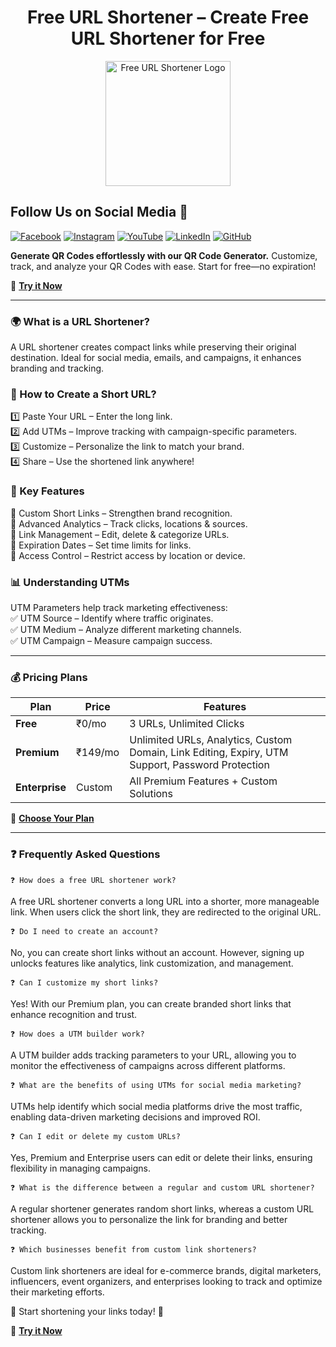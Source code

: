 <p>
<h1 align="center">Free URL Shortener – Create Free URL Shortener for Free</h1>
</p>

<p align="center">
<img src="https://erelego.com/wp-content/uploads/2024/02/Logo-02.png" alt="Free URL Shortener Logo" width="200" />
</p>

## Follow Us on Social Media 📲
 
[![Facebook](https://img.shields.io/badge/Facebook-%231877F2.svg?style=for-the-badge&logo=facebook&logoColor=white)](https://www.facebook.com/eReleGo/)
[![Instagram](https://img.shields.io/badge/Instagram-%23E4405F.svg?style=for-the-badge&logo=instagram&logoColor=white)](https://www.instagram.com/erelego_technologies/?next=%2F)
[![YouTube](https://img.shields.io/badge/YouTube-%23FF0000.svg?style=for-the-badge&logo=youtube&logoColor=white)](https://www.youtube.com/@eReleGo)
[![LinkedIn](https://img.shields.io/badge/LinkedIn-Profile-blue?logo=linkedin&style=for-the-badge)](https://www.linkedin.com/company/erelego-technologies-pvt-ltd/?originalSubdomain=in)
[![GitHub](https://img.shields.io/badge/GitHub-000?logo=github&logoColor=white)](https://github.com/eReleGo-Technologies-Pvt-Ltd)

**Generate QR Codes effortlessly with our QR Code Generator.** Customize, track, and analyze your QR Codes with ease. Start for free—no expiration!

🔗 **[Try it Now](https://munshify.com/products/url-shortener?utm_source=organic&utm_medium=github&utm_campaign=github_qr_leadgen)**

---
### 🌍 What is a URL Shortener?

A URL shortener creates compact links while preserving their original destination. Ideal for social media, emails, and campaigns, it enhances branding and tracking.

### 📌 How to Create a Short URL?

1️⃣ Paste Your URL – Enter the long link.<br>
2️⃣ Add UTMs – Improve tracking with campaign-specific parameters.<br>
3️⃣ Customize – Personalize the link to match your brand.<br>
4️⃣ Share – Use the shortened link anywhere!<br>

### 🌟 Key Features

🔹 Custom Short Links – Strengthen brand recognition.<br>
🔹 Advanced Analytics – Track clicks, locations & sources.<br>
🔹 Link Management – Edit, delete & categorize URLs.<br>
🔹 Expiration Dates – Set time limits for links.<br>
🔹 Access Control – Restrict access by location or device.<br>

### 📊 Understanding UTMs

UTM Parameters help track marketing effectiveness:<br>
✅ UTM Source – Identify where traffic originates.<br>
✅ UTM Medium – Analyze different marketing channels.<br>
✅ UTM Campaign – Measure campaign success.

---

### 💰 Pricing Plans

| Plan       | Price   | Features |
|------------|---------|---------------------------------|
| **Free**  | ₹0/mo  | 3 URLs, Unlimited Clicks |
| **Premium** | ₹149/mo  | Unlimited URLs, Analytics, Custom Domain, Link Editing, Expiry, UTM Support, Password Protection |
| **Enterprise** | Custom | All Premium Features + Custom Solutions |

🔗 **[Choose Your Plan](https://munshify.com/products/url-shortener?utm_source=organic&utm_medium=github&utm_campaign=github_qr_leadgen)**

---


### ❓ Frequently Asked Questions

```❓ How does a free URL shortener work?```

A free URL shortener converts a long URL into a shorter, more manageable link. When users click the short link, they are redirected to the original URL.

```❓ Do I need to create an account?```

No, you can create short links without an account. However, signing up unlocks features like analytics, link customization, and management.

```❓ Can I customize my short links?```

Yes! With our Premium plan, you can create branded short links that enhance recognition and trust.

```❓ How does a UTM builder work?```

A UTM builder adds tracking parameters to your URL, allowing you to monitor the effectiveness of campaigns across different platforms.

```❓ What are the benefits of using UTMs for social media marketing?```

UTMs help identify which social media platforms drive the most traffic, enabling data-driven marketing decisions and improved ROI.

```❓ Can I edit or delete my custom URLs?```

Yes, Premium and Enterprise users can edit or delete their links, ensuring flexibility in managing campaigns.

```❓ What is the difference between a regular and custom URL shortener?```

A regular shortener generates random short links, whereas a custom URL shortener allows you to personalize the link for branding and better tracking.

```❓ Which businesses benefit from custom link shorteners?```

Custom link shorteners are ideal for e-commerce brands, digital marketers, influencers, event organizers, and enterprises looking to track and optimize their marketing efforts.

📢 Start shortening your links today! 🚀

🔗 **[Try it Now](https://munshify.com/products/url-shortener?utm_source=organic&utm_medium=github&utm_campaign=github_qr_leadgen)**


